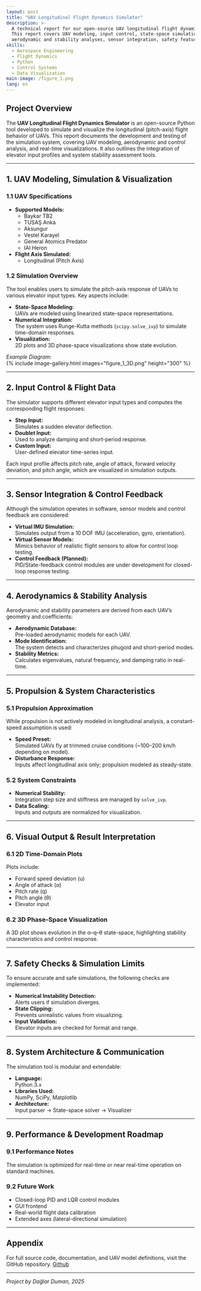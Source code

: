 ```yaml
---
layout: post
title: "UAV Longitudinal Flight Dynamics Simulator"
description: >-
  A technical report for our open-source UAV longitudinal flight dynamics simulator project.
  This report covers UAV modeling, input control, state-space simulation, visualization systems,
  aerodynamic and stability analyses, sensor integration, safety features, and system requirements.
skills:
  - Aerospace Engineering
  - Flight Dynamics
  - Python
  - Control Systems
  - Data Visualization
main-image: /figure_1.png
lang: en
---
```


## Project Overview

The **UAV Longitudinal Flight Dynamics Simulator** is an open-source Python tool developed to simulate and visualize the longitudinal (pitch-axis) flight behavior of UAVs. This report documents the development and testing of the simulation system, covering UAV modeling, aerodynamic and control analysis, and real-time visualizations. It also outlines the integration of elevator input profiles and system stability assessment tools.

---

## 1. UAV Modeling, Simulation & Visualization

### 1.1 UAV Specifications

- **Supported Models:**  
  - Baykar TB2  
  - TUSAŞ Anka  
  - Aksungur  
  - Vestel Karayel  
  - General Atomics Predator  
  - IAI Heron  
- **Flight Axis Simulated:**  
  - Longitudinal (Pitch Axis)

### 1.2 Simulation Overview

The tool enables users to simulate the pitch-axis response of UAVs to various elevator input types. Key aspects include:

- **State-Space Modeling:**  
  UAVs are modeled using linearized state-space representations.  
- **Numerical Integration:**  
  The system uses Runge-Kutta methods (`scipy.solve_ivp`) to simulate time-domain responses.
- **Visualization:**  
  2D plots and 3D phase-space visualizations show state evolution.

*Example Diagram:*  
{% include image-gallery.html images="figure_1_3D.png" height="300" %}

---

## 2. Input Control & Flight Data

The simulator supports different elevator input types and computes the corresponding flight responses:

- **Step Input:**  
  Simulates a sudden elevator deflection.
- **Doublet Input:**  
  Used to analyze damping and short-period response.
- **Custom Input:**  
  User-defined elevator time-series input.

Each input profile affects pitch rate, angle of attack, forward velocity deviation, and pitch angle, which are visualized in simulation outputs.

---

## 3. Sensor Integration & Control Feedback

Although the simulation operates in software, sensor models and control feedback are considered:

- **Virtual IMU Simulation:**  
  Simulates output from a 10 DOF IMU (acceleration, gyro, orientation).
- **Virtual Sensor Models:**  
  Mimics behavior of realistic flight sensors to allow for control loop testing.
- **Control Feedback (Planned):**  
  PID/State-feedback control modules are under development for closed-loop response testing.

---

## 4. Aerodynamics & Stability Analysis

Aerodynamic and stability parameters are derived from each UAV’s geometry and coefficients:

- **Aerodynamic Database:**  
  Pre-loaded aerodynamic models for each UAV.
- **Mode Identification:**  
  The system detects and characterizes phugoid and short-period modes.
- **Stability Metrics:**  
  Calculates eigenvalues, natural frequency, and damping ratio in real-time.

---

## 5. Propulsion & System Characteristics

### 5.1 Propulsion Approximation

While propulsion is not actively modeled in longitudinal analysis, a constant-speed assumption is used:
- **Speed Preset:**  
  Simulated UAVs fly at trimmed cruise conditions (~100–200 km/h depending on model).
- **Disturbance Response:**  
  Inputs affect longitudinal axis only; propulsion modeled as steady-state.

### 5.2 System Constraints

- **Numerical Stability:**  
  Integration step size and stiffness are managed by `solve_ivp`.
- **Data Scaling:**  
  Inputs and outputs are normalized for visualization.

---

## 6. Visual Output & Result Interpretation

### 6.1 2D Time-Domain Plots

Plots include:
- Forward speed deviation (u)
- Angle of attack (α)
- Pitch rate (q)
- Pitch angle (θ)
- Elevator input

### 6.2 3D Phase-Space Visualization

A 3D plot shows evolution in the α–q–θ state-space, highlighting stability characteristics and control response.

---

## 7. Safety Checks & Simulation Limits

To ensure accurate and safe simulations, the following checks are implemented:

- **Numerical Instability Detection:**  
  Alerts users if simulation diverges.
- **State Clipping:**  
  Prevents unrealistic values from visualizing.
- **Input Validation:**  
  Elevator inputs are checked for format and range.

---

## 8. System Architecture & Communication

The simulation tool is modular and extendable:

- **Language:**  
  Python 3.x
- **Libraries Used:**  
  NumPy, SciPy, Matplotlib
- **Architecture:**  
  Input parser → State-space solver → Visualizer

---

## 9. Performance & Development Roadmap

### 9.1 Performance Notes

The simulation is optimized for real-time or near real-time operation on standard machines.

### 9.2 Future Work

- Closed-loop PID and LQR control modules  
- GUI frontend  
- Real-world flight data calibration  
- Extended axes (lateral-directional simulation)

---

## Appendix

For full source code, documentation, and UAV model definitions, visit the GitHub repository.
[Github](https://github.com/daglar510/UAV_flight_dynamics_simulator)

---

*Project by Dağlar Duman, 2025*
